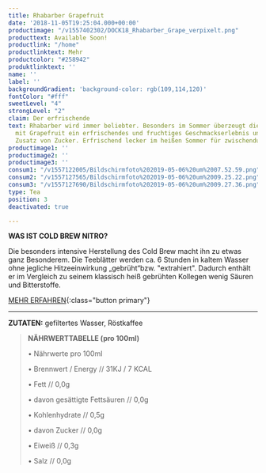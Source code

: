 ```yaml
---
title: Rhabarber Grapefruit
date: '2018-11-05T19:25:04.000+00:00'
productimage: "/v1557402302/DOCK18_Rhabarber_Grape_verpixelt.png"
producttext: Available Soon!
productlink: "/home"
productlinktext: Mehr
productcolor: "#258942"
produktlinktext: ''
name: ''
label: ''
backgroundGradient: 'background-color: rgb(109,114,120)'
fontColor: "#fff"
sweetLevel: "4"
strongLevel: "2"
claim: Der erfrischende
text: Rhabarber wird immer beliebter. Besonders im Sommer überzeugt diese in Kombination
  mit Grapefruit ein erfrischendes und fruchtiges Geschmackserlebnis und das ohne
  Zusatz von Zucker. Erfrischend lecker im heißen Sommer für zwischendurch!
productimage1: ''
productimage2: ''
productimage3: ''
consum1: "/v1557122005/Bildschirmfoto%202019-05-06%20um%2007.52.59.png"
consum2: "/v1557127565/Bildschirmfoto%202019-05-06%20um%2009.25.22.png"
consum3: "/v1557127690/Bildschirmfoto%202019-05-06%20um%2009.27.36.png"
type: Tea
position: 3
deactivated: true

---
```

**WAS IST COLD BREW NITRO?**

Die besonders intensive Herstellung des Cold Brew macht ihn zu etwas ganz Besonderem. Die Teeblätter werden ca. 6 Stunden in kaltem Wasser ohne jegliche Hitzeeinwirkung „gebrüht“bzw. "extrahiert". Dadurch enthält er im Vergleich zu seinem klassisch heiß gebrühten Kollegen wenig Säuren und Bitterstoffe.

[MEHR ERFAHREN](https://dock-18.de/events/herkunft/){:class="button primary"}

***

**ZUTATEN:** gefiltertes Wasser, Röstkaffee

> **NÄHRWERTTABELLE (pro 100ml)**
>
> • Nährwerte pro 100ml
>
> • Brennwert / Energy // 31KJ / 7 KCAL
>
> • Fett // 0,0g
>
> • davon gesättigte Fettsäuren // 0,0g
>
> • Kohlenhydrate // 0,5g
>
> • davon Zucker // 0,0g
>
> • Eiweiß // 0,3g
>
> • Salz // 0,0g